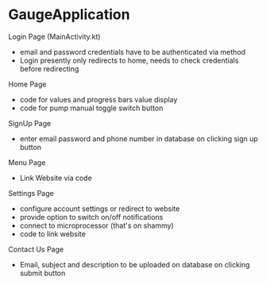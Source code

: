 # GaugeApplication

Login Page (MainActivity.kt)
- email and password credentials have to be authenticated via method
- Login presently only redirects to home, needs to check credentials before redirecting

Home Page
- code for values and progress bars value display
- code for pump manual toggle switch button

SignUp Page
- enter email password and phone number in database on clicking sign up button

Menu Page
- Link Website via code

Settings Page
- configure account settings or redirect to website
- provide option to switch on/off notifications
- connect to microprocessor (that's on shammy)
- code to link website

Contact Us Page
- Email, subject and description to be uploaded on database on clicking submit button



